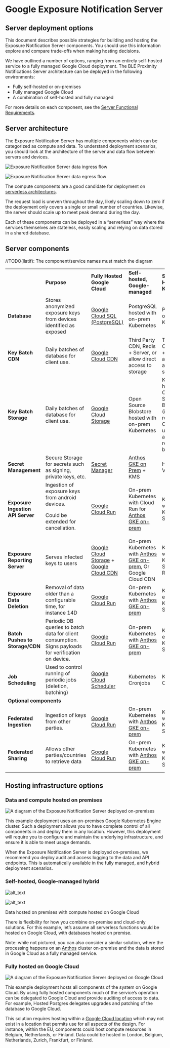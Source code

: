 # Google Exposure Notification Server

## Server deployment options

This document describes possible strategies for building and hosting the
Exposure Notification Server components. You should use this information
explore and compare trade-offs when making hosting decisions.

We have outlined a number of options, ranging from an entirely
self-hosted service to a fully managed Google Cloud deployment. The BLE
Proximity Notifications Server architecture can be deployed in the
following environments:

* Fully self-hosted or on-premises
* Fully managed Google Cloud
* A combination of self-hosted and fully managed

For more details on each
component, see the [Server Functional Requirements](server_functional_requirements.md).

## Server architecture

The Exposure Notification Server has multiple components which can be
categorized as compute and data. To understand deployment scenarios, you should
look at the architecture of the server and data flow between servers and devices.

![Exposure Notification Server data ingress flow](images/data-ingress.svg "Exposure Notification Server data ingres flow")

![Exposure Notification Server data egress flow](images/data-retrieval.svg "Exposure Notification Server data egress flow")

The compute components are a good candidate for deployment on
[serverless architectures](https://en.wikipedia.org/wiki/Serverless_computing).

The request load is uneven throughout the day, likely scaling down to zero if
the deployment only covers a single or small number of countries. Likewise,
the server should scale up to meet peak demand during the day.

Each of these components can be deployed in a “serverless” way where the
services themselves are stateless, easily scaling and relying on data stored
in a shared database.

## Server components

//TODO(llatif): The component/service names must match the diagram

<table>
  <tr>
   <td>
   </td>
   <td><strong>Purpose</strong>
   </td>
   <td><strong>Fully Hosted Google Cloud</strong>
   </td>
   <td><strong>Self-hosted, Google-managed</strong>
   </td>
   <td><strong>Self Hosted Kubernetes</strong>
   </td>
  </tr>
  <tr>
   <td><strong>Database</strong>
   </td>
   <td>Stores anonymized exposure keys from devices identified as exposed
   </td>
   <td><a href="https://cloud.google.com/sql/">Google Cloud SQL (PostgreSQL)</a>
   </td>
   <td>PostgreSQL hosted with on-prem Kubernetes
   </td>
   <td>PostgreSQL on Kubernetes 
   </td>
  </tr>
  <tr>
   <td><strong>Key Batch CDN</strong>
   </td>
   <td>Daily batches of database for client use.
   </td>
   <td><a href="https://cloud.google.com/cdn/">Google Cloud CDN</a>
   </td>
   <td>Third Party CDN, Redis + Server, or allow direct access to storage
   </td>
   <td>Third Party CDN, Redis + Server, or allow direct access to storage
   </td>
  </tr>
  <tr>
   <td><strong>Key Batch Storage</strong>
   </td>
   <td>Daily batches of database for client use.
   </td>
   <td><a href="https://cloud.google.com/storage/">Google Cloud Storage</a>
   </td>
   <td>Open Source Blobstore hosted with on-prem Kubernetes
   </td>
   <td>Kubernetes hosted Open Source Blobstore (ie. min.io, rook). Could also use Redis and reconstruct batches
   </td>
  </tr>
  <tr>
   <td><strong>Secret Management</strong>
   </td>
   <td>Secure Storage for secrets such as signing, private keys, etc.
   </td>
   <td><a href="https://cloud.google.com/secret-manager">Secret Manager</a>
   </td>
   <td><a href="https://cloud.google.com/anthos">Anthos GKE on Prem</a> + KMS 
   </td>
   <td>HashiCorp Vault 
   </td>
  </tr>
  <tr>
   <td><strong>Exposure Ingestion API Server</strong>
   </td>
   <td>Ingestion of exposure keys from android devices. 
<p>
Could be extended for cancellation.
   </td>
   <td><a href="https://cloud.google.com/run/">Google Cloud Run</a>
   </td>
   <td>On-prem Kubernetes with Cloud Run for <a href="https://cloud.google.com/anthos">Anthos GKE on-prem</a>
   </td>
   <td>Kubernetes with Knative Serving
   </td>
  </tr>
  <tr>
   <td><strong>Exposure Reporting Server</strong>
   </td>
   <td>Serves infected keys to users
   </td>
   <td><a href="https://cloud.google.com/storage/">Google Cloud Storage</a> + <a href="https://cloud.google.com/cdn">Google Cloud CDN</a>
   </td>
   <td>On-prem Kubernetes with <a href="https://cloud.google.com/anthos">Anthos GKE on-prem</a>, Or Google Cloud CDN
   </td>
   <td>Kubernetes with Knative Serving + Redis
   </td>
  </tr>
  <tr>
   <td><strong>Exposure Data Deletion</strong>
   </td>
   <td>Removal of data older than a configurable time, for instance 14D
   </td>
   <td><a href="https://cloud.google.com/run/">Google Cloud Run</a>
   </td>
   <td>On-prem Kubernetes with <a href="https://cloud.google.com/anthos">Anthos GKE on-prem</a>
   </td>
   <td>Kubernetes, either job or Knative Service 
   </td>
  </tr>
  <tr>
   <td><strong>Batch Pushes to Storage/CDN</strong>
   </td>
   <td>Periodic DB queries to batch data for client consumption.
       Signs payloads for verification on device.
   </td>
   <td><a href="https://cloud.google.com/run/">Google Cloud Run</a>
   </td>
   <td>On-prem Kubernetes with <a href="https://cloud.google.com/anthos">Anthos GKE on-prem</a>
   </td>
   <td>Kubernetes, either job or Knative Service
   </td>
  </tr>
  <tr>
   <td><strong>Job Scheduling</strong>
   </td>
   <td>Used to control running of periodic jobs (deletion, batching)
   </td>
   <td><a href="https://cloud.google.com/scheduler">Google Cloud Scheduler</a>
   </td>
   <td>Kubernetes Cronjobs
   </td>
   <td>Kubernetes Cronjobs
   </td>
  </tr>
  <tr>
    <td colspan="5">
    <strong>Optional components</strong>
    </td>
  </tr>
  <tr>
   <td><strong>Federated Ingestion</strong>
   </td>
   <td>Ingestion of keys from other parties.
   </td>
   <td><a href="https://cloud.google.com/run">Google Cloud Run</a>
   </td>
   <td>On-prem Kubernetes with <a href="https://cloud.google.com/anthos">Anthos GKE on-prem</a>
   </td>
   <td>Kubernetes with Knative Serving
   </td>
  </tr>
  <tr>
   <td><strong>Federated Sharing</strong>
   </td>
   <td>Allows other parties/countries to retrieve data
   </td>
   <td><a href="https://cloud.google.com/run">Google Cloud Run</a>
   </td>
   <td>On-prem Kubernetes with <a href="https://cloud.google.com/anthos">Anthos GKE on-prem</a>
   </td>
   <td>Kubernetes with Knative Serving
   </td>
  </tr>
</table>

## Hosting infrastructure options

### Data and compute hosted on premises

![A diagram of the Exposure Notification Server deployed on-premises](images/on_prem.png "Exposure Notification Server on-premises deployment")

This example deployment uses an on-premises Google Kubernetes Engine cluster.
Such a deployment allows you to have complete control of all components in
and deploy them in any location. However, this deployment will require you to
configure and maintain the underlying infrastructure, and ensure it is able to
meet usage demands.

When the Exposure Notification Server is deployed on-premises, we recommend you
deploy audit and access logging to the data and API endpoints. This is
automatically available in the fully managed, and hybrid deployment scenarios.

### Self-hosted, Google-managed hybrid

![alt_text](images/hybrid_in.png "image_tooltip")

![alt_text](images/hybrid_out.png "image_tooltip")

Data hosted on premises with compute hosted on Google Cloud

There is flexibility for how you combine on-premise and cloud-only solutions. For this example, let’s assume all serverless functions would be hosted on Google Cloud, with databases hosted on premise.

Note: while not pictured, you can also consider a similar solution, where the processing happens on an [Anthos](https://cloud.google.com/anthos/) cluster on-premise and the data is stored in Google Cloud as a fully managed service.

### Fully hosted on Google Cloud

![A diagram of the Exposure Notification Server deployed on Google Cloud](images/google_cloud_run.png "Exposure Notification Server deployed on Google Cloud")

This example deployment hosts all components of the system on Google Cloud.
By using fully hosted components much of the service’s operation can be delegated to Google Cloud and provide auditing of access to data. For example, Hosted Postgres delegates upgrades and patching of the database to Google Cloud. 

This solution requires hosting within a [Google Cloud location](https://cloud.google.com/about/locations) which may not exist in a location that permits use for all aspects of the design. For instance, within the EU, components could host compute resources in Belgium, Netherlands, or Finland. Data could be hosted in London, Belgium, Netherlands, Zurich, Frankfurt, or Finland.
